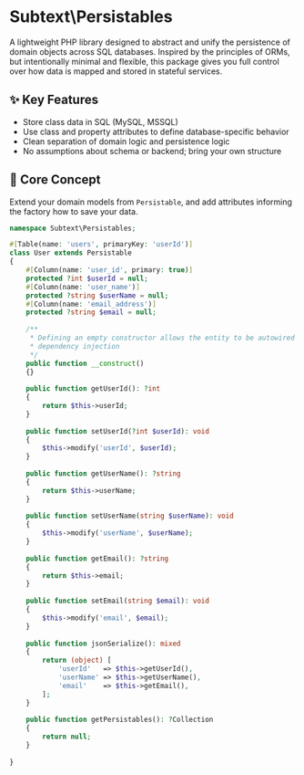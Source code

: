 # Subtext\Persistables

A lightweight PHP library designed to abstract and unify the persistence of 
domain objects across SQL databases. Inspired by the principles of ORMs, but 
intentionally minimal and flexible, this package gives you full control over how 
data is mapped and stored in stateful services.

## ✨ Key Features

- Store class data in SQL (MySQL, MSSQL) 
- Use class and property attributes to define database-specific behavior
- Clean separation of domain logic and persistence logic
- No assumptions about schema or backend; bring your own structure

## 🧠 Core Concept

Extend your domain models from `Persistable`, and add attributes informing the 
factory how to save your data.

```php
namespace Subtext\Persistables;

#[Table(name: 'users', primaryKey: 'userId')]
class User extends Persistable
{
    #[Column(name: 'user_id', primary: true)]
    protected ?int $userId = null;
    #[Column(name: 'user_name')]
    protected ?string $userName = null;
    #[Column(name: 'email_address')]
    protected ?string $email = null;
    
    /**
     * Defining an empty constructor allows the entity to be autowired for
     * dependency injection
     */
    public function __construct()
    {}
    
    public function getUserId(): ?int
    {
        return $this->userId;
    }
    
    public function setUserId(?int $userId): void
    {
        $this->modify('userId', $userId);
    }
    
    public function getUserName(): ?string
    {
        return $this->userName;
    }
    
    public function setUserName(string $userName): void
    {
        $this->modify('userName', $userName);
    }
    
    public function getEmail(): ?string
    {
        return $this->email;
    }
    
    public function setEmail(string $email): void
    {
        $this->modify('email', $email);
    }
    
    public function jsonSerialize(): mixed
    {
        return (object) [
            'userId'   => $this->getUserId(),
            'userName' => $this->getUserName(),
            'email'    => $this->getEmail(),
        ];   
    }
    
    public function getPersistables(): ?Collection
    {
        return null;
    }
    
}
```
